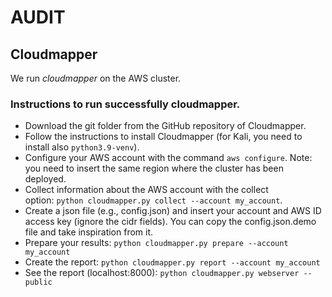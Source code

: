 # AUDIT

## Cloudmapper

We run *cloudmapper* on the AWS cluster.

### Instructions to run successfully cloudmapper.
- Download the git folder from the GitHub repository of Cloudmapper.
- Follow the instructions to install Cloudmapper (for Kali, you need to install also `python3.9-venv`).
- Configure your AWS account with the command `aws configure`. Note: you need to insert the same region where the cluster has been deployed.
- Collect information about the AWS account with the collect option: `python cloudmapper.py collect --account my_account`. 
- Create a json file (e.g., config.json) and insert your account and AWS ID access key (ignore the cidr fields). You can copy the config.json.demo file and take inspiration from it.
- Prepare your results: `python cloudmapper.py prepare --account my_account`
- Create the report: `python cloudmapper.py report --account my_account `
- See the report (localhost:8000): `python cloudmapper.py webserver --public`
